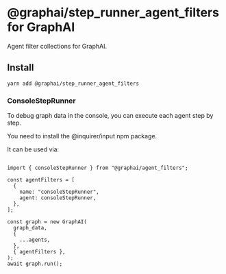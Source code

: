 # @graphai/step_runner_agent_filters for GraphAI

Agent filter collections for GraphAI.

## Install

```
yarn add @graphai/step_runner_agent_filters
```

### ConsoleStepRunner

To debug graph data in the console, you can execute each agent step by step.

You need to install the @inquirer/input npm package.

It can be used via:

```

import { consoleStepRunner } from "@graphai/agent_filters";

const agentFilters = [
  {
    name: "consoleStepRunner",
    agent: consoleStepRunner,
  },
];

const graph = new GraphAI(
  graph_data,
  {
    ...agents,
  },
  { agentFilters },
);
await graph.run();
```


